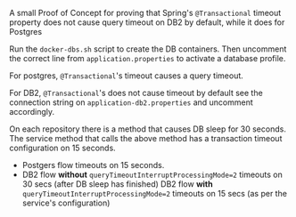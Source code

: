 A small Proof of Concept for proving that Spring's `@Transactional` timeout property does not cause query timeout on DB2 by default, while it does for Postgres

Run the `docker-dbs.sh` script to create the DB containers.
Then uncomment the correct line from `application.properties` to activate a database profile.

For postgres, `@Transactional`'s timeout causes a query timeout.

For DB2, `@Transactional`'s does not cause timeout by default see the connection 
string on `application-db2.properties` and uncomment accordingly.

On each repository there is a method that causes DB sleep for 30 seconds.
The service method that calls the above method has a transaction timeout configuration on 15 seconds.
* Postgers flow timeouts on 15 seconds.
* DB2 flow **without** `queryTimeoutInterruptProcessingMode=2` timeouts on 30 secs (after DB sleep has finished)
DB2 flow **with** `queryTimeoutInterruptProcessingMode=2` timeouts on 15 secs (as per the service's configuration)